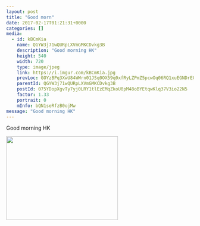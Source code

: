 ```yaml
---
layout: post
title: "Good morn" 
date: 2017-02-17T01:21:31+0000 
categories: [] 
media:
  - id: kBCmKia
    name: QGYW3j71wQURpLXVmGMKCDvkg3B
    description: "Good morning HK"   
    height: 540
    width: 720
    type: image/jpeg
    link: https://i.imgur.com/kBCmKia.jpg
    prevLoc: GOYzBPq3XwU84WWrn01JSq0OX59q0xfRyLZPmZ5pcwOq06RQ1xuEGNDrE0EQTXrgAr5kyluE398yPNKrCVoPmoKkZpfRO3gyygjBhNz5jqkMXKCwx9JmPAWZCQ423Xlz8Lh3lMkVPrJBfY7gxMB7VnHPY00y3qnmhO0jxOJ36XIj11A7QXqEhAQx1RRrNJi3V897ZrN6fGYGrng1Z2fxPj3mQ95xUJELWJMGB6H9G5y075X7UBznnB5329tMADZk2JL2fNo
    parentId: QGYW3j71wQURpLXVmGMKCDvkg3B
    postId: 075YDopXgvTy7yj0LRY1tlEzEMqZkoU0pM48oBYEtqwKlq37V3io22N5
    factor: 1.33
    portrait: 0
    mInfo: bQN1seRfzB0ojMw
message: "Good morning HK"
---
```


Good morning HK


[//]: #media:  
<a href="https://i.imgur.com/kBCmKia.jpg"><img src="https://i.imgur.com/kBCmKia.jpg" height="225" width="300" /></a> 
 

